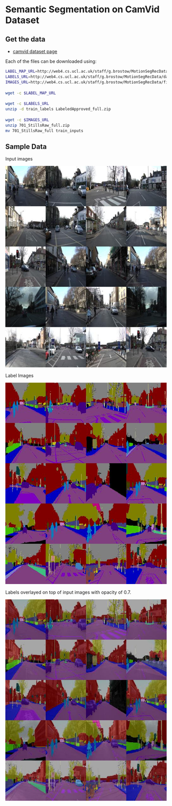 # Semantic Segmentation on CamVid Dataset



## Get the data

- [camvid dataset page](http://web4.cs.ucl.ac.uk/staff/g.brostow/MotionSegRecData/)

Each of the files can be downloaded using:

```sh
LABEL_MAP_URL=http://web4.cs.ucl.ac.uk/staff/g.brostow/MotionSegRecData/data/label_colors.txt
LABELS_URL=http://web4.cs.ucl.ac.uk/staff/g.brostow/MotionSegRecData/data/LabeledApproved_full.zip
IMAGES_URL=http://web4.cs.ucl.ac.uk/staff/g.brostow/MotionSegRecData/files/701_StillsRaw_full.zip

wget -c $LABEL_MAP_URL

wget -c $LABELS_URL
unzip -d train_labels LabeledApproved_full.zip

wget -c $IMAGES_URL
unzip 701_StillsRaw_full.zip
mv 701_StillsRaw_full train_inputs
```
## Sample Data
Input images

![sample of input images](sample_inputs.jpg)

Label Images

![Sample of label images](sample_labels.jpg)


Labels overlayed on top of input images with opacity of 0.7.

![Sample images of training data and labels](sample_overlayed.jpg)
